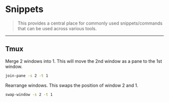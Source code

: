 # Snippets

> This provides a central place for commonly used snippets/commands that can be used across various tools.

---

## Tmux

Merge 2 windows into 1.
This will move the 2nd window as a pane to the 1st window.

```bash
join-pane -s 2 -t 1
```

Rearrange windows.
This swaps the position of window 2 and 1.

```bash
swap-window -s 2 -t 1
```
